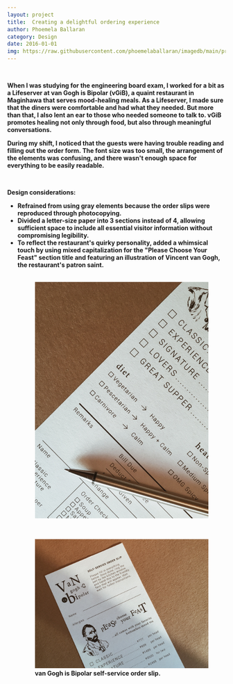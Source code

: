 ```yaml
---
layout: project
title:  Creating a delightful ordering experience
author: Phoemela Ballaran
category: Design
date: 2016-01-01
img: https://raw.githubusercontent.com/phoemelaballaran/imagedb/main/projects/vgib/vgib1.jpg
---
```

<br><b>
  <p>
    When I was studying for the engineering board exam, I worked for a bit as a Lifeserver at van Gogh is Bipolar (vGiB), a quaint restaurant in Maginhawa that serves mood-healing meals. As a Lifeserver, I made sure that the diners were comfortable and had what they needed. But more than that, I also lent an ear to those who needed someone to talk to. vGiB promotes healing not only through food, but also through meaningful conversations.
  </p>
  <p>
    During my shift,  I noticed that the guests were having trouble reading and filling out the order form. The font size was too small, the arrangement of the elements was confusing, and there wasn't enough space for everything to be easily readable.
  </p>
  <br>
  <p>Design considerations:
  </p>
  <ul>
    <li>
      Refrained from using gray elements because the order slips were reproduced through photocopying.
    </li>
    <li>
      Divided a letter-size paper into 3 sections instead of 4, allowing sufficient space to include all essential visitor information without compromising legibility.
    </li>
    <li>
      To reflect the restaurant's quirky personality, added a whimsical touch by using mixed capitalization for the "Please Choose Your Feast" section title and featuring an illustration of Vincent van Gogh, the restaurant's patron saint.
    </li>
    <br>
    <figure>
    <img src="https://raw.githubusercontent.com/phoemelaballaran/imagedb/main/projects/vgib/vgib1.jpg">
    </figure>
    <br>
    <figure>
    <img src="https://raw.githubusercontent.com/phoemelaballaran/imagedb/main/projects/vgib/vgib2.jpg">
    <figcaption>van Gogh is Bipolar self-service order slip.</figcaption>
  </figure>
<br>
